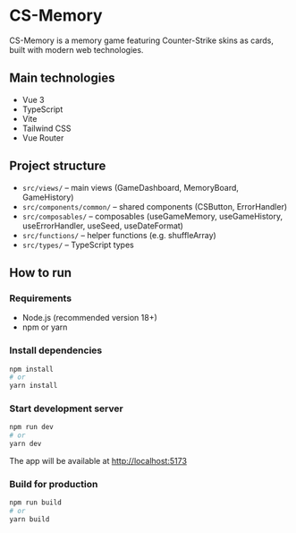 # CS-Memory

CS-Memory is a memory game featuring Counter-Strike skins as cards, built with modern web technologies.

## Main technologies

- Vue 3
- TypeScript
- Vite
- Tailwind CSS
- Vue Router

## Project structure

- `src/views/` – main views (GameDashboard, MemoryBoard, GameHistory)
- `src/components/common/` – shared components (CSButton, ErrorHandler)
- `src/composables/` – composables (useGameMemory, useGameHistory, useErrorHandler, useSeed, useDateFormat)
- `src/functions/` – helper functions (e.g. shuffleArray)
- `src/types/` – TypeScript types

## How to run

### Requirements

- Node.js (recommended version 18+)
- npm or yarn

### Install dependencies

```bash
npm install
# or
yarn install
```

### Start development server

```bash
npm run dev
# or
yarn dev
```

The app will be available at [http://localhost:5173](http://localhost:5173)

### Build for production

```bash
npm run build
# or
yarn build
```
